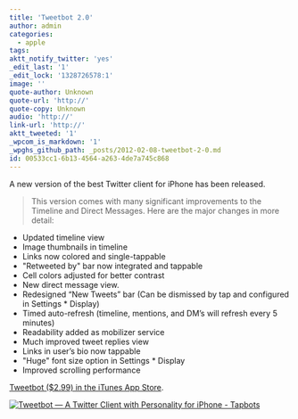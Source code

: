 ```yaml
---
title: 'Tweetbot 2.0'
author: admin
categories:
  - apple
tags: 
aktt_notify_twitter: 'yes'
_edit_last: '1'
_edit_lock: '1328726578:1'
image: ''
quote-author: Unknown
quote-url: 'http://'
quote-copy: Unknown
audio: 'http://'
link-url: 'http://'
aktt_tweeted: '1'
_wpcom_is_markdown: '1'
_wpghs_github_path: _posts/2012-02-08-tweetbot-2-0.md
id: 00533cc1-6b13-4564-a263-4de7a745c868
---
```

<p>A new version of the best Twitter client for iPhone has been released.</p>
<blockquote><p>
  This version comes with many significant improvements to the Timeline and Direct Messages. Here are the major changes in more detail:
</p></blockquote>
<ul>
<li>Updated timeline view</li>
<li>Image thumbnails in timeline</li>
<li>Links now colored and single-tappable</li>
<li>"Retweeted by" bar now integrated and tappable</li>
<li>Cell colors adjusted for better contrast</li>
<li>New direct message view.</li>
<li>Redesigned “New Tweets” bar (Can be dismissed by tap and configured in Settings * Display)</li>
<li>Timed auto-refresh (timeline, mentions, and DM’s will refresh every 5 minutes)</li>
<li>Readability added as mobilizer service</li>
<li>Much improved tweet replies view</li>
<li>Links in user’s bio now tappable</li>
<li>"Huge" font size option in Settings * Display</li>
<li>Improved scrolling performance</li>
</ul>
<p><a href="http://click.linksynergy.com/fs-bin/stat?id=6PFrOqNV4B8&offerid=146261&type=3&subid=0&tmpid=1826&RD_PARM1=http%253A%252F%252Fitunes.apple.com%252Fca%252Fapp%252Ftweetbot-twitter-client-personality%252Fid428851691%253Fmt%253D8%2526uo%253D4%2526partnerId%253D30" target="itunes_store">Tweetbot ($2.99) in the iTunes App Store</a>.</p>
<p><a href="http://click.linksynergy.com/fs-bin/stat?id=6PFrOqNV4B8&offerid=146261&type=3&subid=0&tmpid=1826&RD_PARM1=http%253A%252F%252Fitunes.apple.com%252Fca%252Fapp%252Ftweetbot-twitter-client-personality%252Fid428851691%253Fmt%253D8%2526uo%253D4%2526partnerId%253D30" target="itunes_store"><img src="http://r.mzstatic.com/images/web/linkmaker/badge_appstore-lrg.gif" alt="Tweetbot — A Twitter Client with Personality for iPhone - Tapbots" style="border: 0;"/></a></p>
